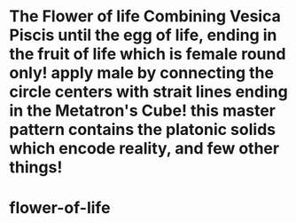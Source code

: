 
The Flower of life
Combining Vesica Piscis 
until the egg of life, ending in the fruit of life which is female round only! apply male by connecting the circle centers with strait lines ending in the Metatron's Cube! this master pattern contains the platonic solids which encode reality, and few other things!
==========================
# flower-of-life
